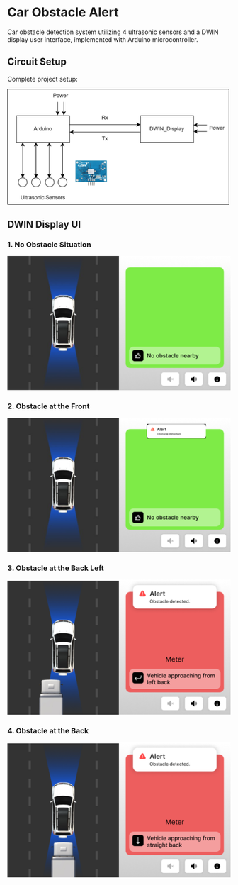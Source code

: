 # Car Obstacle Alert

Car obstacle detection system utilizing 4 ultrasonic sensors and a DWIN display user interface, implemented with Arduino microcontroller.

## Circuit Setup

Complete project setup:

![Circuit Diagram](https://github.com/rrupak-s/Car-Obstacle-Alert/blob/main/Docs/dwin_carsafety.png)

## DWIN Display UI

### 1. No Obstacle Situation
![Safe](https://github.com/rrupak-s/Car-Obstacle-Alert/blob/main/Docs/safe.png)

### 2. Obstacle at the Front
![Front](https://github.com/rrupak-s/Car-Obstacle-Alert/blob/main/Docs/front.png)

### 3. Obstacle at the Back Left
![Left](https://github.com/rrupak-s/Car-Obstacle-Alert/blob/main/Docs/left.png)

### 4. Obstacle at the Back
![Back](https://github.com/rrupak-s/Car-Obstacle-Alert/blob/main/Docs/back.png)